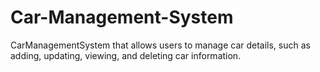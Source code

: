 # Car-Management-System
CarManagementSystem that allows users to manage car details, such as adding, updating, viewing, and deleting car information.
